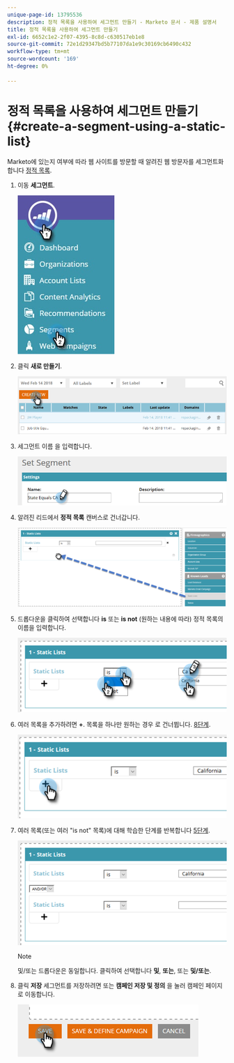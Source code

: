 ```yaml
---
unique-page-id: 13795536
description: 정적 목록을 사용하여 세그먼트 만들기 - Marketo 문서 - 제품 설명서
title: 정적 목록을 사용하여 세그먼트 만들기
exl-id: 6652c1e2-2f07-4395-8c8d-c630517eb1e8
source-git-commit: 72e1d29347bd5b77107da1e9c30169cb6490c432
workflow-type: tm+mt
source-wordcount: '169'
ht-degree: 0%

---
```


# 정적 목록을 사용하여 세그먼트 만들기 {#create-a-segment-using-a-static-list}

Marketo에 있는지 여부에 따라 웹 사이트를 방문할 때 알려진 웹 방문자를 세그먼트화합니다 [정적 목록](/help/marketo/product-docs/core-marketo-concepts/smart-lists-and-static-lists/static-lists/understanding-static-lists.md).

1. 이동 **세그먼트**.

   ![](assets/1.jpg)

1. 클릭 **새로 만들기**.

   ![](assets/two.png)

1. 세그먼트 이름 을 입력합니다.

   ![](assets/three.png)

1. 알려진 리드에서 **정적 목록** 캔버스로 건너갑니다.

   ![](assets/four-2.png)

1. 드롭다운을 클릭하여 선택합니다 **is** 또는 **is not** (원하는 내용에 따라) 정적 목록의 이름을 입력합니다.

   ![](assets/five-2.png)

1. 여러 목록을 추가하려면 **+**. 목록을 하나만 원하는 경우 로 건너뜁니다. [8단계](#eight).

   ![](assets/six-1.png)

1. 여러 목록(또는 여러 &quot;is not&quot; 목록)에 대해 학습한 단계를 반복합니다 [5단계](#five).

   ![](assets/seven-2.png)

   >[!NOTE]
   >
   >및/또는 드롭다운은 동일합니다. 클릭하여 선택합니다 **및**, **또는**, 또는 **및/또는**.

1. 클릭 **저장** 세그먼트를 저장하려면 또는 **캠페인 저장 및 정의** 을 눌러 캠페인 페이지로 이동합니다.

   ![](assets/eight-1.png)
